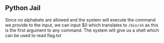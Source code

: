 ## Python Jail
Since no alphabets are allowed and the system will execute the command we provide to the input, we can input $0 which translates to ```/bin/sh``` as this is the first argument to any command. The system will give us a shell which can be used to read flag.txt